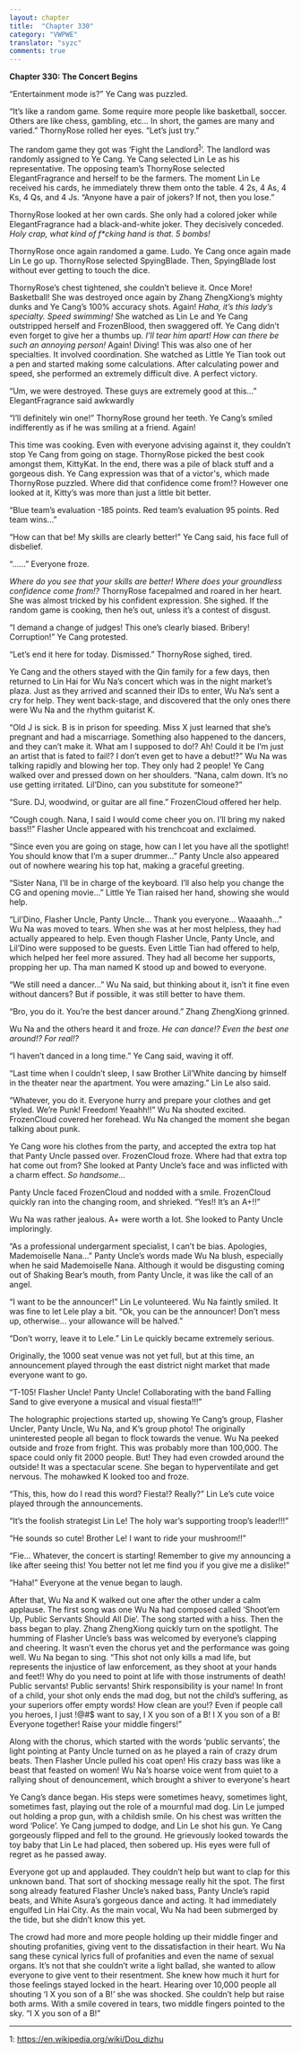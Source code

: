 ```yaml
---
layout: chapter
title:  "Chapter 330"
category: "VWPWE"
translator: "syzc"
comments: true
---
```


**Chapter 330: The Concert Begins**

“Entertainment mode is?” Ye Cang was puzzled.

“It’s like a random game. Some require more people like basketball, soccer. Others are like chess, gambling, etc… In short, the games are many and varied.” ThornyRose rolled her eyes. “Let’s just try.”

The random game they got was ‘Fight the Landlord<sup>[1](#footnote1)</sup>’. The landlord was randomly assigned to Ye Cang. Ye Cang selected Lin Le as his representative. The opposing team’s ThornyRose selected ElegantFragrance and herself to be the farmers. The moment Lin Le received his cards, he immediately threw them onto the table. 4 2s, 4 As, 4 Ks, 4 Qs, and 4 Js. “Anyone have a pair of jokers? If not, then you lose.”

ThornyRose looked at her own cards. She only had a colored joker while ElegantFragrance had a black-and-white joker. They decisively conceded. *Holy crap, what kind of f\*cking hand is that. 5 bombs!*

ThornyRose once again randomed a game. Ludo. Ye Cang once again made Lin Le go up. ThornyRose selected SpyingBlade. Then, SpyingBlade lost without ever getting to touch the dice.

ThornyRose’s chest tightened, she couldn’t believe it. Once More! Basketball! She was destroyed once again by Zhang ZhengXiong’s mighty dunks and Ye Cang’s 100% accuracy shots. Again! *Haha, it’s this lady’s specialty. Speed swimming!* She watched as Lin Le and Ye Cang outstripped herself and FrozenBlood, then swaggered off. Ye Cang didn’t even forget to give her a thumbs up. *I’ll tear him apart! How can there be such an annoying person!* Again! Diving! This was also one of her specialties. It involved coordination. She watched as Little Ye Tian took out a pen and started making some calculations. After calculating power and speed, she performed an extremely difficult dive. A perfect victory.

“Um, we were destroyed. These guys are extremely good at this...” ElegantFragrance said awkwardly

“I’ll definitely win one!” ThornyRose ground her teeth. Ye Cang’s smiled indifferently as if he was smiling at a friend. Again!

This time was cooking. Even with everyone advising against it, they couldn’t stop Ye Cang from going on stage. ThornyRose picked the best cook amongst them, KittyKat. In the end, there was a pile of black stuff and a gorgeous dish. Ye Cang expression was that of a victor's, which made ThornyRose puzzled. Where did that confidence come from!? However one looked at it, Kitty’s was more than just a little bit better.

“Blue team’s evaluation -185 points. Red team’s evaluation 95 points. Red team wins...”

“How can that be! My skills are clearly better!” Ye Cang said, his face full of disbelief.

“......” Everyone froze.

*Where do you see that your skills are better! Where does your groundless confidence come from!?* ThornyRose facepalmed and roared in her heart. She was almost tricked by his confident expression. She sighed. If the random game is cooking, then he’s out, unless it’s a contest of disgust.

“I demand a change of judges! This one’s clearly biased. Bribery! Corruption!” Ye Cang protested.

“Let’s end it here for today. Dismissed.” ThornyRose sighed, tired.

Ye Cang and the others stayed with the Qin family for a few days, then returned to Lin Hai for Wu Na’s concert which was in the night market’s plaza. Just as they arrived and scanned their IDs to enter, Wu Na’s sent a cry for help. They went back-stage, and discovered that the only ones there were Wu Na and the rhythm guitarist K.

“Old J is sick. B is in prison for speeding. Miss X just learned that she’s pregnant and had a miscarriage. Something also happened to the dancers, and they can’t make it. What am I supposed to do!? Ah! Could it be I’m just an artist that is fated to fail!? I don’t even get to have a debut!?” Wu Na was talking rapidly and blowing her top. They only had 2 people! Ye Cang walked over and pressed down on her shoulders. “Nana, calm down. It’s no use getting irritated. Lil’Dino, can you substitute for someone?”

“Sure. DJ, woodwind, or guitar are all fine.” FrozenCloud offered her help.

“Cough cough. Nana, I said I would come cheer you on. I’ll bring my naked bass!!” Flasher Uncle appeared with his trenchcoat and exclaimed.

“Since even you are going on stage, how can I let you have all the spotlight! You should know that I’m a super drummer...” Panty Uncle also appeared out of nowhere wearing his top hat, making a graceful greeting.

“Sister Nana, I’ll be in charge of the keyboard. I’ll also help you change the CG and opening movie...” Little Ye Tian raised her hand, showing she would help.

“Lil’Dino, Flasher Uncle, Panty Uncle… Thank you everyone… Waaaahh...” Wu Na was moved to tears. When she was at her most helpless, they had actually appeared to help. Even though Flasher Uncle, Panty Uncle, and Lil’Dino were supposed to be guests. Even Little Tian had offered to help, which helped her feel more assured. They had all become her supports, propping her up. Tha man named K stood up and bowed to everyone.

“We still need a dancer...” Wu Na said, but thinking about it, isn’t it fine even without dancers? But if possible, it was still better to have them.

“Bro, you do it. You’re the best dancer around.” Zhang ZhengXiong grinned.

Wu Na and the others heard it and froze. *He can dance!? Even the best one around!? For real!?*

“I haven’t danced in a long time.” Ye Cang said, waving it off.

“Last time when I couldn’t sleep, I saw Brother Lil’White dancing by himself in the theater near the apartment. You were amazing.” Lin Le also said.

“Whatever, you do it. Everyone hurry and prepare your clothes and get styled. We’re Punk! Freedom! Yeaahh!!” Wu Na shouted excited. FrozenCloud covered her forehead. Wu Na changed the moment she began talking about punk.

Ye Cang wore his clothes from the party, and accepted the extra top hat that Panty Uncle passed over. FrozenCloud froze. Where had that extra top hat come out from? She looked at Panty Uncle’s face and was inflicted with a charm effect. *So handsome...*

Panty Uncle faced FrozenCloud and nodded with a smile. FrozenCloud quickly ran into the changing room, and shrieked. “Yes!! It’s an A+!!”

Wu Na was rather jealous. A+ were worth a lot. She looked to Panty Uncle imploringly.

“As a professional undergarment specialist, I can’t be bias. Apologies, Mademoiselle Nana...” Panty Uncle’s words made Wu Na blush, especially when he said Mademoiselle Nana. Although it would be disgusting coming out of Shaking Bear’s mouth, from Panty Uncle, it was like the call of an angel.

“I want to be the announcer!” Lin Le volunteered. Wu Na faintly smiled. It was fine to let Lele play a bit. “Ok, you can be the announcer! Don’t mess up, otherwise… your allowance will be halved.”

“Don’t worry, leave it to Lele.” Lin Le quickly became extremely serious.

Originally, the 1000 seat venue was not yet full, but at this time, an announcement played through the east district night market that made everyone want to go.

“T-105! Flasher Uncle! Panty Uncle! Collaborating with the band Falling Sand to give everyone a musical and visual fiesta!!!”

The holographic projections started up, showing Ye Cang’s group, Flasher Uncler, Panty Uncle, Wu Na, and K’s group photo! The originally uninterested people all began to flock towards the venue. Wu Na peeked outside and froze from fright. This was probably more than 100,000. The space could only fit 2000 people. But! They had even crowded around the outside! It was a spectacular scene. She began to hyperventilate and get nervous. The mohawked K looked too and froze.

“This, this, how do I read this word? Fiesta!? Really?” Lin Le’s cute voice played through the announcements.

“It’s the foolish strategist Lin Le! The holy war’s supporting troop’s leader!!!”

“He sounds so cute! Brother Le! I want to ride your mushroom!!”

“Fie... Whatever, the concert is starting! Remember to give my announcing a like after seeing this! You better not let me find you if you give me a dislike!”

“Haha!” Everyone at the venue began to laugh.

After that, Wu Na and K walked out one after the other under a calm applause. The first song was one Wu Na had composed called ‘Shoot’em Up, Public Servants Should All Die’. The song started with a hiss. Then the bass began to play. Zhang ZhengXiong quickly turn on the spotlight. The humming of Flasher Uncle’s bass was welcomed by everyone’s clapping and cheering. It wasn’t even the chorus yet and the performance was going well. Wu Na began to sing. “This shot not only kills a mad life, but represents the injustice of law enforcement, as they shoot at your hands and feet!! Why do you need to point at life with those instruments of death! Public servants! Public servants! Shirk responsibility is your name! In front of a child, your shot only ends the mad dog, but not the child’s suffering, as your superiors offer empty words! How clean are you!? Even if people call you heroes, I just !@#$ want to say, I X you son of a B! I X you son of a B! Everyone together! Raise your middle fingers!”

Along with the chorus, which started with the words ‘public servants’, the light pointing at Panty Uncle turned on as he played a rain of crazy drum beats. Then Flasher Uncle pulled his coat open! His crazy bass was like a beast that feasted on women! Wu Na’s hoarse voice went from quiet to a rallying shout of denouncement, which brought a shiver to everyone's heart

Ye Cang’s dance began. His steps were sometimes heavy, sometimes light, sometimes fast, playing out the role of a mournful mad dog. Lin Le jumped out holding a prop gun, with a childish smile. On his chest was written the word ‘Police’. Ye Cang jumped to dodge, and Lin Le shot his gun. Ye Cang gorgeously flipped and fell to the ground. He grievously looked towards the toy baby that Lin Le had placed, then sobered up. His eyes were full of regret as he passed away.

Everyone got up and applauded. They couldn’t help but want to clap for this unknown band. That sort of shocking message really hit the spot. The first song already featured Flasher Uncle’s naked bass, Panty Uncle’s rapid beats, and White Asura’s gorgeous dance and acting. It had immediately engulfed Lin Hai City. As the main vocal, Wu Na had been submerged by the tide, but she didn’t know this yet.

The crowd had more and more people holding up their middle finger and shouting profanities, giving vent to the dissatisfaction in their heart. Wu Na sang these cynical lyrics full of profanities and even the name of sexual organs. It’s not that she couldn’t write a light ballad, she wanted to allow everyone to give vent to their resentment. She knew how much it hurt for those feelings stayed locked in the heart. Hearing over 10,000 people all shouting ‘I X you son of a B!’ she was shocked. She couldn’t help but raise both arms. With a smile covered in tears, two middle fingers pointed to the sky. “I X you son of a B!”

---

<a name="footnote1">1</a>: https://en.wikipedia.org/wiki/Dou_dizhu
